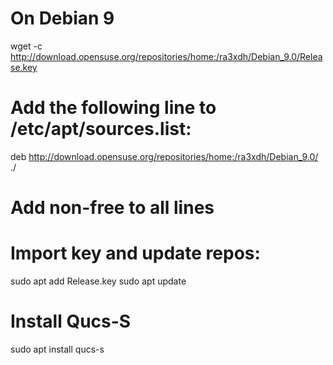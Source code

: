 # On Debian 9

wget -c http://download.opensuse.org/repositories/home:/ra3xdh/Debian_9.0/Release.key


# Add the following line to /etc/apt/sources.list:
deb http://download.opensuse.org/repositories/home:/ra3xdh/Debian_9.0/ ./
# Add non-free to all lines

# Import key and update repos:
sudo apt add Release.key
sudo apt update

# Install Qucs-S
sudo apt install qucs-s